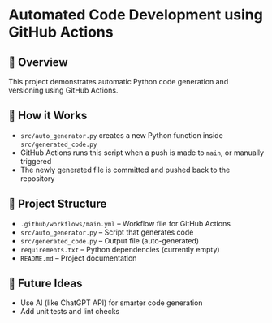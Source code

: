 # Automated Code Development using GitHub Actions

## 🔧 Overview
This project demonstrates automatic Python code generation and versioning using GitHub Actions.

## 🧠 How it Works
- `src/auto_generator.py` creates a new Python function inside `src/generated_code.py`
- GitHub Actions runs this script when a push is made to `main`, or manually triggered
- The newly generated file is committed and pushed back to the repository

## 📁 Project Structure
- `.github/workflows/main.yml` – Workflow file for GitHub Actions
- `src/auto_generator.py` – Script that generates code
- `src/generated_code.py` – Output file (auto-generated)
- `requirements.txt` – Python dependencies (currently empty)
- `README.md` – Project documentation

## 🚀 Future Ideas
- Use AI (like ChatGPT API) for smarter code generation
- Add unit tests and lint checks
